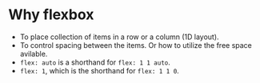 # Why flexbox

- To place collection of items in a row or a column (1D layout).
- To control spacing between the items. Or how to utilize the free space avilable.
- `flex: auto` is a shorthand for `flex: 1 1 auto`.
- `flex: 1`, which is the shorthand for `flex: 1 1 0`. 
